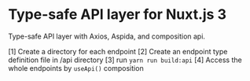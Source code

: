 # Type-safe API layer for Nuxt.js 3

Type-safe API layer with Axios, Aspida, and composition api.

[1] Create a directory for each endpoint
[2] Create an endpoint type definition file in /api directory
[3] run `yarn run build:api`
[4] Access the whole endpoints by `useApi()` composition
